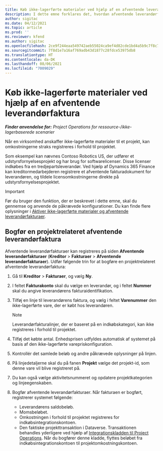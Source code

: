 ```yaml
---
title: Køb ikke-lagerførte materialer ved hjælp af en afventende leverandørfaktura
description: I dette emne forklares det, hvordan afventende leverandørfakturaer registreres.
author: sigitac
ms.date: 04/12/2021
ms.topic: article
ms.prod: ''
ms.reviewer: kfend
ms.author: sigitac
ms.openlocfilehash: 2ce9f244eaa549742aeb55024ca9ef4d82cde1bd4a5b9c7f8c762cf72e0da83f
ms.sourcegitcommit: 7f8d1e7a16af769adb43d1877c28fdce53975db8
ms.translationtype: HT
ms.contentlocale: da-DK
ms.lasthandoff: 08/06/2021
ms.locfileid: "7009029"
---
```

# <a name="purchase-non-stocked-materials-using-a-pending-vendor-invoice"></a>Køb ikke-lagerførte materialer ved hjælp af en afventende leverandørfaktura

_**Finder anvendelse for:** Project Operations for ressource-/ikke-lagerbaserede scenarier_

Når en virksomhed anskaffer ikke-lagerførte materialer til et projekt, kan omkostningerne straks registreres i forhold til projektet. 

Som eksempel kan nævnes Contoso Robotics US, der udfører et udstyrsfornyelsesprojekt og har brug for softwarelicenser. Disse licenser indkøbes fra en tredjepartsleverandør.  Ved hjælp af Dynamics 365 Finance kan kreditormedarbejderen registrere et afventende fakturadokument for leverandøren, og tildele licensomkostningerne direkte på udstyrsfornyelsesprojektet. 

> [!IMPORTANT]
> Før du bruger den funktion, der er beskrevet i dette emne, skal du gennemse og anvende de påkrævede konfigurationer. Du kan finde flere oplysninger i [Aktiver ikke-lagerførte materialer og afventende leverandørfakturaer](configure-materials-nonstocked.md). 

## <a name="post-a-project-related-pending-vendor-invoice"></a>Bogfør en projektrelateret afventende leverandørfaktura 

Afventende leverandørfakturaer kan registreres på siden **Afventende leverandørfakturaer** (**Kreditor** > **Fakturaer** > **Afventende leverandørfakturaer**). Udfør følgende trin for at bogføre en projektrelateret afventende leverandørfaktura:

1. Gå til **Kreditor** > **Fakturaer**, og vælg **Ny**. 
2. I feltet **Fakturakonto** skal du vælge en leverandør, og i feltet **Nummer** skal du angive leverandørens fakturaidentifikation.
3. Tilføj en linje til leverandørens faktura, og vælg i feltet **Varenummer** den ikke-lagerførte vare, der er købt hos leverandøren. 

    > [!NOTE]
    > Leverandørfakturalinjer, der er baseret på en indkøbskategori, kan ikke registreres i forhold til projektet. 
    
5. Tilføj det købte antal. Enhedsprisen udfyldes automatisk af systemet på basis af den ikke-lagerførte varepriskonfiguration. 
6. Kontrollér det samlede beløb og andre påkrævede oplysninger på linjen.
7. På linjedetaljerne skal du på fanen **Projekt** vælge det projekt-id, som denne vare vil blive registreret på.
8. Du kan også vælge aktivitetsnummeret og opdatere projektkategorien og linjeegenskaben.
9. Bogfør afventende leverandørfakturaer. Når fakturaen er bogført, registrerer systemet følgende:
    
    - Leverandørens saldobeløb.
    - Momsbeløbet.
    - Omkostningen i forhold til projektet registreres for indkøbsintegrationskontoen.
    - Den faktiske projekttransaktion i Dataverse. Transaktionen behandles yderligere ved hjælp af [Integrationskladden til Project Operations](../project-accounting/project-operations-integration-journal.md). Når du bogfører denne kladde, flyttes beløbet fra indkøbsintegrationskontoen til projektomkostningskontoen.
